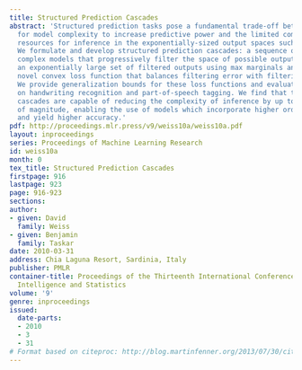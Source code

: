 ```yaml
---
title: Structured Prediction Cascades
abstract: 'Structured prediction tasks pose a fundamental trade-off between the need
  for model complexity to increase predictive power and the limited computational
  resources for inference in the exponentially-sized output spaces such models require.
  We formulate and develop structured prediction cascades: a sequence of increasingly
  complex models that progressively filter the space of possible outputs. We represent
  an exponentially large set of filtered outputs using max marginals and propose a
  novel convex loss function that balances filtering error with filtering efficiency.
  We provide generalization bounds for these loss functions and evaluate our approach
  on handwriting recognition and part-of-speech tagging. We find that the learned
  cascades are capable of reducing the complexity of inference by up to five orders
  of magnitude, enabling the use of models which incorporate higher order features
  and yield higher accuracy.'
pdf: http://proceedings.mlr.press/v9/weiss10a/weiss10a.pdf
layout: inproceedings
series: Proceedings of Machine Learning Research
id: weiss10a
month: 0
tex_title: Structured Prediction Cascades
firstpage: 916
lastpage: 923
page: 916-923
sections: 
author:
- given: David
  family: Weiss
- given: Benjamin
  family: Taskar
date: 2010-03-31
address: Chia Laguna Resort, Sardinia, Italy
publisher: PMLR
container-title: Proceedings of the Thirteenth International Conference on Artificial
  Intelligence and Statistics
volume: '9'
genre: inproceedings
issued:
  date-parts:
  - 2010
  - 3
  - 31
# Format based on citeproc: http://blog.martinfenner.org/2013/07/30/citeproc-yaml-for-bibliographies/
---
```

